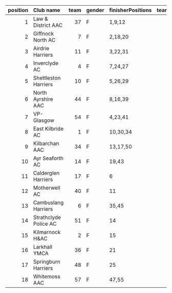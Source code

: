 |   position | Club name             |   team | gender   | finisherPositions   |   teamPoints |   penaltyPoints |   totalPoints |   totalFinishers | Website                               |
|-----------:|:----------------------|-------:|:---------|:--------------------|-------------:|----------------:|--------------:|-----------------:|:--------------------------------------|
|          1 | Law & District AAC    |     37 | F        | 1,9,12              |           22 |               0 |            22 |                4 | http://www.lawaac.co.uk/              |
|          2 | Giffnock North AC     |      7 | F        | 2,18,20             |           40 |               0 |            40 |                6 | https://www.giffnocknorth.co.uk/      |
|          3 | Airdrie Harriers      |     11 | F        | 3,22,31             |           56 |               0 |            56 |                6 | http://airdrieharriers.org/           |
|          4 | Inverclyde AC         |      4 | F        | 7,24,27             |           58 |               0 |            58 |                7 | https://www.inverclydeac.org/         |
|          5 | Shettleston Harriers  |     10 | F        | 5,26,29             |           60 |               0 |            60 |                5 | http://shettlestonharriers.org.uk/    |
|          6 | North Ayrshire AAC    |     44 | F        | 8,16,39             |           63 |               0 |            63 |                5 | https://naathletics.co.uk/            |
|          7 | VP-Glasgow            |     54 | F        | 4,23,41             |           68 |               0 |            68 |                4 | https://www.vp-glasgow.com            |
|          8 | East Kilbride AC      |      1 | F        | 10,30,34            |           74 |               0 |            74 |                6 | http://www.ekac.org.uk/               |
|          9 | Kilbarchan AAC        |     34 | F        | 13,17,50            |           80 |               0 |            80 |                3 | https://kilbarchanaac.org.uk/         |
|         10 | Ayr Seaforth AC       |     14 | F        | 19,43               |           62 |              68 |           130 |                2 | https://www.ayrseaforth.co.uk/        |
|         11 | Calderglen Harriers   |     17 | F        | 6                   |            6 |             136 |           142 |                1 | http://www.calderglenharriers.org.uk/ |
|         12 | Motherwell AC         |     40 | F        | 11                  |           11 |             136 |           147 |                1 | https://motherwellac.com/             |
|         13 | Cambuslang Harriers   |      6 | F        | 35,45               |           80 |              68 |           148 |                2 | https://cambuslangharriers.org/       |
|         14 | Strathclyde Police AC |     51 | F        | 14                  |           14 |             136 |           150 |                1 | nan                                   |
|         15 | Kilmarnock H&AC       |      2 | F        | 15                  |           15 |             136 |           151 |                1 | http://www.kilmarnockharriers.com/    |
|         16 | Larkhall YMCA         |     36 | F        | 21                  |           21 |             136 |           157 |                1 | https://www.larkhallymcaharriers.org  |
|         17 | Springburn Harriers   |     48 | F        | 25                  |           25 |             136 |           161 |                1 | https://www.springburnharriers.co.uk/ |
|         18 | Whitemoss AAC         |     57 | F        | 47,55               |          102 |              68 |           170 |                2 | https://whitemossaac.co.uk/           |